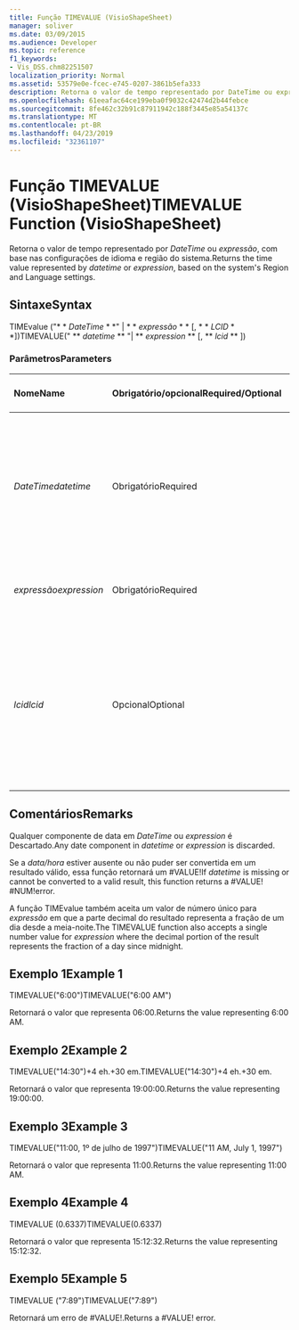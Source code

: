 ```yaml
---
title: Função TIMEVALUE (VisioShapeSheet)
manager: soliver
ms.date: 03/09/2015
ms.audience: Developer
ms.topic: reference
f1_keywords:
- Vis_DSS.chm82251507
localization_priority: Normal
ms.assetid: 53579e0e-fcec-e745-0207-3861b5efa333
description: Retorna o valor de tempo representado por DateTime ou expressão, com base nas configurações de idioma e região do sistema.
ms.openlocfilehash: 61eeafac64ce199eba0f9032c42474d2b44febce
ms.sourcegitcommit: 8fe462c32b91c87911942c188f3445e85a54137c
ms.translationtype: MT
ms.contentlocale: pt-BR
ms.lasthandoff: 04/23/2019
ms.locfileid: "32361107"
---
```

# <a name="timevalue-function-visioshapesheet"></a><span data-ttu-id="948a1-103">Função TIMEVALUE (VisioShapeSheet)</span><span class="sxs-lookup"><span data-stu-id="948a1-103">TIMEVALUE Function (VisioShapeSheet)</span></span>

<span data-ttu-id="948a1-104">Retorna o valor de tempo representado por _DateTime_ ou _expressão_, com base nas configurações de idioma e região do sistema.</span><span class="sxs-lookup"><span data-stu-id="948a1-104">Returns the time value represented by  _datetime_ or  _expression_, based on the system's Region and Language settings.</span></span>
  
## <a name="syntax"></a><span data-ttu-id="948a1-105">Sintaxe</span><span class="sxs-lookup"><span data-stu-id="948a1-105">Syntax</span></span>

<span data-ttu-id="948a1-106">TIMEvalue ("\* \* *DateTime* \* \*" | \* \* *expressão* \* \* [, \* \* *LCID* \* \*])</span><span class="sxs-lookup"><span data-stu-id="948a1-106">TIMEVALUE(" \*\* *datetime* \*\* "| \*\* *expression* \*\* [, \*\* *lcid* \*\* ])</span></span> 
  
### <a name="parameters"></a><span data-ttu-id="948a1-107">Parâmetros</span><span class="sxs-lookup"><span data-stu-id="948a1-107">Parameters</span></span>

|<span data-ttu-id="948a1-108">**Nome**</span><span class="sxs-lookup"><span data-stu-id="948a1-108">**Name**</span></span>|<span data-ttu-id="948a1-109">**Obrigatório/opcional**</span><span class="sxs-lookup"><span data-stu-id="948a1-109">**Required/Optional**</span></span>|<span data-ttu-id="948a1-110">**Tipo de dados**</span><span class="sxs-lookup"><span data-stu-id="948a1-110">**Data Type**</span></span>|<span data-ttu-id="948a1-111">**Descrição**</span><span class="sxs-lookup"><span data-stu-id="948a1-111">**Description**</span></span>|
|:-----|:-----|:-----|:-----|
| <span data-ttu-id="948a1-112">_DateTime_</span><span class="sxs-lookup"><span data-stu-id="948a1-112">_datetime_</span></span> <br/> |<span data-ttu-id="948a1-113">Obrigatório</span><span class="sxs-lookup"><span data-stu-id="948a1-113">Required</span></span>  <br/> |<span data-ttu-id="948a1-114">**String**</span><span class="sxs-lookup"><span data-stu-id="948a1-114">**String**</span></span> <br/> | <span data-ttu-id="948a1-115">Qualquer cadeia de caracteres comumente reconhecida como uma data e hora ou uma referência a uma célula que contém data e hora.</span><span class="sxs-lookup"><span data-stu-id="948a1-115">Any string commonly recognized as a date and time or a reference to a cell containing a date and time.</span></span>  <br/> |
| <span data-ttu-id="948a1-116">_expressão_</span><span class="sxs-lookup"><span data-stu-id="948a1-116">_expression_</span></span> <br/> |<span data-ttu-id="948a1-117">Obrigatório</span><span class="sxs-lookup"><span data-stu-id="948a1-117">Required</span></span>  <br/> |<span data-ttu-id="948a1-118">**Vai**</span><span class="sxs-lookup"><span data-stu-id="948a1-118">**Varies**</span></span> <br/> | <span data-ttu-id="948a1-119">Qualquer expressão que gere data e hora.</span><span class="sxs-lookup"><span data-stu-id="948a1-119">Any expression that yields a date and time.</span></span>  <br/> |
| <span data-ttu-id="948a1-120">_lcid_</span><span class="sxs-lookup"><span data-stu-id="948a1-120">_lcid_</span></span> <br/> |<span data-ttu-id="948a1-121">Opcional</span><span class="sxs-lookup"><span data-stu-id="948a1-121">Optional</span></span>  <br/> |<span data-ttu-id="948a1-122">**Número**</span><span class="sxs-lookup"><span data-stu-id="948a1-122">**Number**</span></span> <br/> |<span data-ttu-id="948a1-123">O identificador de local a ser utilizado na avaliação de uma data e hora não locais.</span><span class="sxs-lookup"><span data-stu-id="948a1-123">The locale identifier to be used in evaluating a nonlocal datetime.</span></span> <span data-ttu-id="948a1-124">O identificador de local é um número descrito nos arquivos de cabeçalho do sistema.</span><span class="sxs-lookup"><span data-stu-id="948a1-124">The locale identifier is a number described in the system header files.</span></span>  <br/> |
   
## <a name="remarks"></a><span data-ttu-id="948a1-125">Comentários</span><span class="sxs-lookup"><span data-stu-id="948a1-125">Remarks</span></span>

<span data-ttu-id="948a1-126">Qualquer componente de data em _DateTime_ ou _expression_ é Descartado.</span><span class="sxs-lookup"><span data-stu-id="948a1-126">Any date component in  _datetime_ or  _expression_ is discarded.</span></span> 
  
<span data-ttu-id="948a1-127">Se a _data/hora_ estiver ausente ou não puder ser convertida em um resultado válido, essa função retornará um #VALUE!</span><span class="sxs-lookup"><span data-stu-id="948a1-127">If  _datetime_ is missing or cannot be converted to a valid result, this function returns a #VALUE!</span></span> <span data-ttu-id="948a1-128">#NUM!</span><span class="sxs-lookup"><span data-stu-id="948a1-128">error.</span></span> 
  
<span data-ttu-id="948a1-129">A função TIMEvalue também aceita um valor de número único para _expressão_ em que a parte decimal do resultado representa a fração de um dia desde a meia-noite.</span><span class="sxs-lookup"><span data-stu-id="948a1-129">The TIMEVALUE function also accepts a single number value for  _expression_ where the decimal portion of the result represents the fraction of a day since midnight.</span></span> 
  
## <a name="example-1"></a><span data-ttu-id="948a1-130">Exemplo 1</span><span class="sxs-lookup"><span data-stu-id="948a1-130">Example 1</span></span>

<span data-ttu-id="948a1-131">TIMEVALUE("6:00")</span><span class="sxs-lookup"><span data-stu-id="948a1-131">TIMEVALUE("6:00 AM")</span></span>
  
<span data-ttu-id="948a1-132">Retornará o valor que representa 06:00.</span><span class="sxs-lookup"><span data-stu-id="948a1-132">Returns the value representing 6:00 AM.</span></span>
  
## <a name="example-2"></a><span data-ttu-id="948a1-133">Exemplo 2</span><span class="sxs-lookup"><span data-stu-id="948a1-133">Example 2</span></span>

<span data-ttu-id="948a1-134">TIMEVALUE("14:30")+4 eh.+30 em.</span><span class="sxs-lookup"><span data-stu-id="948a1-134">TIMEVALUE("14:30")+4 eh.+30 em.</span></span>
  
<span data-ttu-id="948a1-135">Retornará o valor que representa 19:00:00.</span><span class="sxs-lookup"><span data-stu-id="948a1-135">Returns the value representing 19:00:00.</span></span>
  
## <a name="example-3"></a><span data-ttu-id="948a1-136">Exemplo 3</span><span class="sxs-lookup"><span data-stu-id="948a1-136">Example 3</span></span>

<span data-ttu-id="948a1-137">TIMEVALUE("11:00, 1º de julho de 1997")</span><span class="sxs-lookup"><span data-stu-id="948a1-137">TIMEVALUE("11 AM, July 1, 1997")</span></span>
  
<span data-ttu-id="948a1-138">Retornará o valor que representa 11:00.</span><span class="sxs-lookup"><span data-stu-id="948a1-138">Returns the value representing 11:00 AM.</span></span>
  
## <a name="example-4"></a><span data-ttu-id="948a1-139">Exemplo 4</span><span class="sxs-lookup"><span data-stu-id="948a1-139">Example 4</span></span>

<span data-ttu-id="948a1-140">TIMEVALUE (0.6337)</span><span class="sxs-lookup"><span data-stu-id="948a1-140">TIMEVALUE(0.6337)</span></span>
  
<span data-ttu-id="948a1-141">Retornará o valor que representa 15:12:32.</span><span class="sxs-lookup"><span data-stu-id="948a1-141">Returns the value representing 15:12:32.</span></span>
  
## <a name="example-5"></a><span data-ttu-id="948a1-142">Exemplo 5</span><span class="sxs-lookup"><span data-stu-id="948a1-142">Example 5</span></span>

<span data-ttu-id="948a1-143">TIMEVALUE ("7:89")</span><span class="sxs-lookup"><span data-stu-id="948a1-143">TIMEVALUE("7:89")</span></span>
  
<span data-ttu-id="948a1-p103">Retornará um erro de #VALUE!.</span><span class="sxs-lookup"><span data-stu-id="948a1-p103">Returns a #VALUE! error.</span></span>
  

